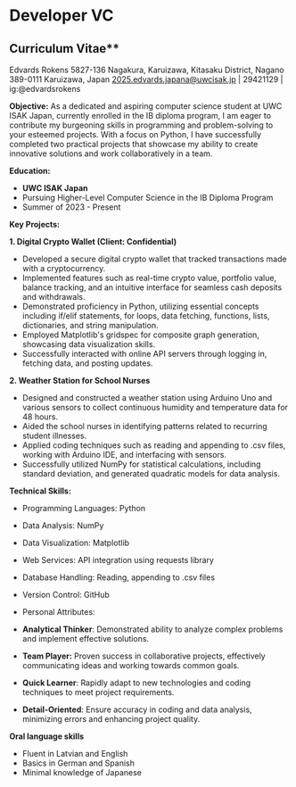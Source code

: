 # Developer VC

## Curriculum Vitae**

Edvards Rokens
5827-136 Nagakura, Karuizawa, Kitasaku District, Nagano 389-0111
Karuizawa, Japan
2025.edvards.japana@uwcisak.jp | 29421129 | ig:@edvardsrokens

**Objective:**
As a dedicated and aspiring computer science student at UWC ISAK Japan, currently enrolled in the IB diploma program, I am eager to contribute my burgeoning skills in programming and problem-solving to your esteemed projects. With a focus on Python, I have successfully completed two practical projects that showcase my ability to create innovative solutions and work collaboratively in a team.

**Education:**

+ **UWC ISAK Japan**
+ Pursuing Higher-Level Computer Science in the IB Diploma Program
+ Summer of 2023 - Present


**Key Projects:**

**1. Digital Crypto Wallet (Client: Confidential)**

+ Developed a secure digital crypto wallet that tracked transactions made with a cryptocurrency.
+ Implemented features such as real-time crypto value, portfolio value, balance tracking, and an intuitive interface for seamless cash deposits and withdrawals.
+ Demonstrated proficiency in Python, utilizing essential concepts including if/elif statements, for loops, data fetching, functions, lists, dictionaries, and string manipulation.
+ Employed Matplotlib's gridspec for composite graph generation, showcasing data visualization skills.
+ Successfully interacted with online API servers through logging in, fetching data, and posting updates.


**2. Weather Station for School Nurses**

+ Designed and constructed a weather station using Arduino Uno and various sensors to collect continuous humidity and temperature data for 48 hours.
+ Aided the school nurses in identifying patterns related to recurring student illnesses.
+ Applied coding techniques such as reading and appending to .csv files, working with Arduino IDE, and interfacing with sensors.
+ Successfully utilized NumPy for statistical calculations, including standard deviation, and generated quadratic models for data analysis.

  
**Technical Skills:**

+ Programming Languages: Python
+ Data Analysis: NumPy
+ Data Visualization: Matplotlib
+ Web Services: API integration using requests library
+ Database Handling: Reading, appending to .csv files
+ Version Control: GitHub
+ Personal Attributes:

+ **Analytical Thinker**: Demonstrated ability to analyze complex problems and implement effective solutions.
+ **Team Player:** Proven success in collaborative projects, effectively communicating ideas and working towards common goals.
+ **Quick Learner**: Rapidly adapt to new technologies and coding techniques to meet project requirements.
+ **Detail-Oriented**: Ensure accuracy in coding and data analysis, minimizing errors and enhancing project quality.

**Oral language skills**

+ Fluent in Latvian and English
+ Basics in German and Spanish
+ Minimal knowledge of Japanese
